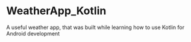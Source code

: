 # WeatherApp_Kotlin
A useful weather app, that was built while learning how to use Kotlin for Android development

